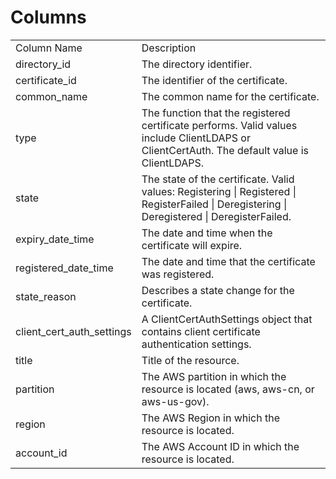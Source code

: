 # Columns  

<table>
	<tr><td>Column Name</td><td>Description</td></tr>
	<tr><td>directory_id</td><td>The directory identifier.</td></tr>
	<tr><td>certificate_id</td><td>The identifier of the certificate.</td></tr>
	<tr><td>common_name</td><td>The common name for the certificate.</td></tr>
	<tr><td>type</td><td>The function that the registered certificate performs. Valid values include ClientLDAPS or ClientCertAuth. The default value is ClientLDAPS.</td></tr>
	<tr><td>state</td><td>The state of the certificate. Valid values: Registering | Registered | RegisterFailed | Deregistering | Deregistered | DeregisterFailed.</td></tr>
	<tr><td>expiry_date_time</td><td>The date and time when the certificate will expire.</td></tr>
	<tr><td>registered_date_time</td><td>The date and time that the certificate was registered.</td></tr>
	<tr><td>state_reason</td><td>Describes a state change for the certificate.</td></tr>
	<tr><td>client_cert_auth_settings</td><td>A ClientCertAuthSettings object that contains client certificate authentication settings.</td></tr>
	<tr><td>title</td><td>Title of the resource.</td></tr>
	<tr><td>partition</td><td>The AWS partition in which the resource is located (aws, aws-cn, or aws-us-gov).</td></tr>
	<tr><td>region</td><td>The AWS Region in which the resource is located.</td></tr>
	<tr><td>account_id</td><td>The AWS Account ID in which the resource is located.</td></tr>
</table>